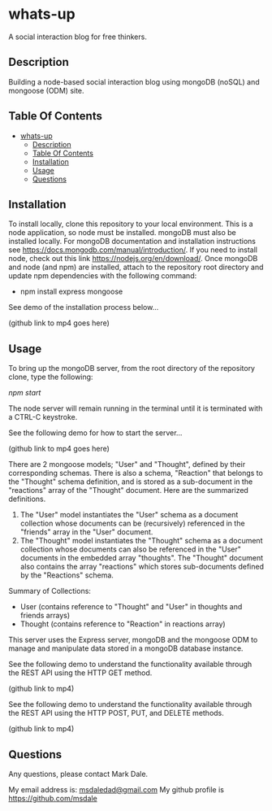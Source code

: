 # whats-up

A social interaction blog for free thinkers.

## Description

Building a node-based social interaction blog using mongoDB (noSQL) and mongoose (ODM) site.

## Table Of Contents

- [whats-up](#whats-up)
  - [Description](#description)
  - [Table Of Contents](#table-of-contents)
  - [Installation](#installation)
  - [Usage](#usage)
  - [Questions](#questions)

## Installation

To install locally, clone this repository to your local environment.  This is a node application, so node must be installed.  mongoDB must also be installed locally.  For mongoDB documentation and installation instructions see https://docs.mongodb.com/manual/introduction/.  If you need to install node, check out this link  https://nodejs.org/en/download/.  Once mongoDB and node (and npm) are installed, attach to the repository root directory and update npm dependencies with the following command:

* npm install express mongoose

See demo of the installation process below...  

(github link to mp4 goes here)  


## Usage
  
To bring up the mongoDB server, from the root directory of the repository clone, type the following:  
  
*npm start*  
  
The node server will remain running in the terminal until it is terminated with a CTRL-C keystroke.  
  
See the following demo for how to start the server...  
  
(github link to mp4 goes here)  
  
There are 2 mongoose models; "User" and "Thought", defined by their corresponding schemas. There is also a schema, "Reaction" that belongs to the "Thought" schema definition, and is stored as a sub-document in the "reactions" array of the "Thought" document. Here are the summarized definitions.
1. The "User" model instantiates the "User" schema as a document collection whose documents can be (recursively) referenced in the "friends" array in the "User" document. 
2. The "Thought" model instantiates the "Thought" schema as a document collection whose documents can also be referenced in the "User" documents in the embedded array "thoughts". The "Thought" document also contains the array "reactions" which stores sub-documents defined by the "Reactions" schema. 
   
Summary of Collections:  
* User (contains reference to "Thought" and "User" in thoughts and friends arrays)  
* Thought (contains reference to "Reaction" in reactions array)  
  
This server uses the Express server, mongoDB and the mongoose ODM to manage and manipulate data stored in a mongoDB database instance.

See the following demo to understand the functionality available through the REST API using the HTTP GET method.
  
(github link to mp4)  
  
See the following demo to understand the functionality available through the REST API using the HTTP POST, PUT, and DELETE methods.

(github link to mp4)


## Questions

Any questions, please contact Mark Dale.

My email address is: msdaledad@gmail.com
My github profile is https://github.com/msdale